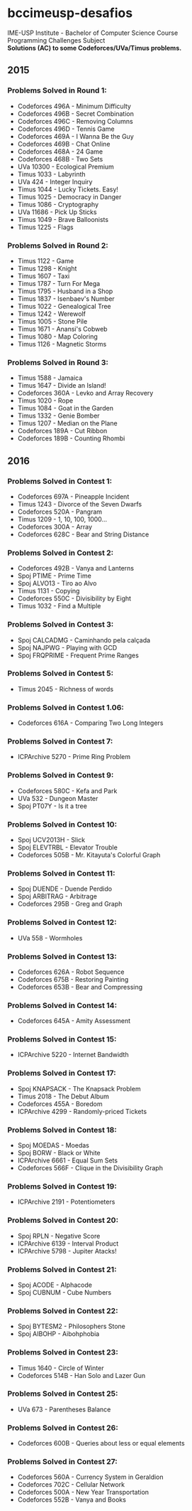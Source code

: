 # bccimeusp-desafios

IME-USP Institute - Bachelor of Computer Science Course  
Programming Challenges Subject  
**Solutions (AC) to some Codeforces/UVa/Timus problems.**

## 2015

### Problems Solved in Round 1:  

* Codeforces 496A - Minimum Difficulty  
* Codeforces 496B - Secret Combination  
* Codeforces 496C - Removing Columns  
* Codeforces 496D - Tennis Game  
* Codeforces 469A - I Wanna Be the Guy  
* Codeforces 469B - Chat Online  
* Codeforces 468A - 24 Game  
* Codeforces 468B - Two Sets  
* UVa 10300 - Ecological Premium  
* Timus 1033 - Labyrinth  
* UVa 424 - Integer Inquiry  
* Timus 1044 - Lucky Tickets. Easy!  
* Timus 1025 - Democracy in Danger  
* Timus 1086 - Cryptography  
* UVa 11686 - Pick Up Sticks  
* Timus 1049 - Brave Balloonists  
* Timus 1225 - Flags  

### Problems Solved in Round 2:  

* Timus 1122 - Game  
* Timus 1298 - Knight  
* Timus 1607 - Taxi  
* Timus 1787 - Turn For Mega  
* Timus 1795 - Husband in a Shop  
* Timus 1837 - Isenbaev's Number  
* Timus 1022 - Genealogical Tree  
* Timus 1242 - Werewolf  
* Timus 1005 - Stone Pile  
* Timus 1671 - Anansi's Cobweb  
* Timus 1080 - Map Coloring  
* Timus 1126 - Magnetic Storms  

### Problems Solved in Round 3:  

* Timus 1588 - Jamaica  
* Timus 1647 - Divide an Island!  
* Codeforces 360A - Levko and Array Recovery  
* Timus 1020 - Rope  
* Timus 1084 - Goat in the Garden  
* Timus 1332 - Genie Bomber  
* Timus 1207 - Median on the Plane  
* Codeforces 189A - Cut Ribbon  
* Codeforces 189B - Counting Rhombi

## 2016

### Problems Solved in Contest 1:  

* Codeforces 697A - Pineapple Incident  
* Timus 1243 - Divorce of the Seven Dwarfs  
* Codeforces 520A - Pangram  
* Timus 1209 - 1, 10, 100, 1000...  
* Codeforces 300A - Array  
* Codeforces 628C - Bear and String Distance  

### Problems Solved in Contest 2:  

* Codeforces 492B - Vanya and Lanterns  
* Spoj PTIME - Prime Time  
* Spoj ALVO13 - Tiro ao Alvo  
* Timus 1131 - Copying  
* Codeforces 550C - Divisibility by Eight  
* Timus 1032 - Find a Multiple  

### Problems Solved in Contest 3: 
 
* Spoj CALCADMG - Caminhando pela calçada  
* Spoj NAJPWG - Playing with GCD  
* Spoj FRQPRIME - Frequent Prime Ranges  

### Problems Solved in Contest 5:

* Timus 2045 - Richness of words   

### Problems Solved in Contest 1.06:

* Codeforces 616A - Comparing Two Long Integers  

### Problems Solved in Contest 7:

* ICPArchive 5270 - Prime Ring Problem  

### Problems Solved in Contest 9:

* Codeforces 580C - Kefa and Park  
* UVa 532 - Dungeon Master  
* Spoj PT07Y - Is it a tree  

### Problems Solved in Contest 10:

* Spoj UCV2013H - Slick  
* Spoj ELEVTRBL - Elevator Trouble  
* Codeforces 505B - Mr. Kitayuta's Colorful Graph  

### Problems Solved in Contest 11:

* Spoj DUENDE - Duende Perdido  
* Spoj ARBITRAG - Arbitrage  
* Codeforces 295B - Greg and Graph  

### Problems Solved in Contest 12:

* UVa 558 - Wormholes  

### Problems Solved in Contest 13:

* Codeforces 626A - Robot Sequence  
* Codeforces 675B - Restoring Painting  
* Codeforces 653B - Bear and Compressing  

### Problems Solved in Contest 14:

* Codeforces 645A - Amity Assessment  

### Problems Solved in Contest 15:

* ICPArchive 5220 - Internet Bandwidth  

### Problems Solved in Contest 17:

* Spoj KNAPSACK - The Knapsack Problem  
* Timus 2018 - The Debut Album  
* Codeforces 455A - Boredom  
* ICPArchive 4299 - Randomly-priced Tickets  

### Problems Solved in Contest 18:

* Spoj MOEDAS - Moedas  
* Spoj BORW - Black or White  
* ICPArchive 6661 - Equal Sum Sets  
* Codeforces 566F - Clique in the Divisibility Graph  

### Problems Solved in Contest 19:

* ICPArchive 2191 - Potentiometers  

### Problems Solved in Contest 20:

* Spoj RPLN - Negative Score  
* ICPArchive 6139 - Interval Product  
* ICPArchive 5798 - Jupiter Atacks!  

### Problems Solved in Contest 21:

* Spoj ACODE - Alphacode  
* Spoj CUBNUM - Cube Numbers  

### Problems Solved in Contest 22:

* Spoj BYTESM2 - Philosophers Stone  
* Spoj AIBOHP - Aibohphobia  

### Problems Solved in Contest 23:

* Timus 1640 - Circle of Winter  
* Codeforces 514B - Han Solo and Lazer Gun  

### Problems Solved in Contest 25:

* UVa 673 - Parentheses Balance  

### Problems Solved in Contest 26:

* Codeforces 600B - Queries about less or equal elements	 

### Problems Solved in Contest 27:

* Codeforces 560A - Currency System in Geraldion  
* Codeforces 702C - Cellular Network  
* Codeforces 500A - New Year Transportation  
* Codeforces 552B - Vanya and Books
